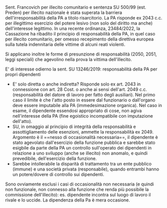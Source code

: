 Sent. Francovich per illecito comunitario e sentenza SU 500/99 (est. Preden) per illecito nazionale è stata superata la barriera dell'irresponsabilità della PA a titolo risarcitorio. La PA risponde ex 2043 c.c. per illegittimo esercizio del potere lesivo (non solo del diritto ma anche) dell'interesse legittimo.
In una recente ordinanza, 23484/2022, la Cassazione ha ribadito il principio di responsabilità della PA, in quel caso per illecito comunitario, per omesso recepimento della direttiva europea sulla tutela indennitaria delle vittime di alcuni reati violenti.

Si applicano inoltre le forme di presunzione di responsabilità (2050, 2051, leggi speciali) che agevolino nella prova la vittima dell'illecito.

E' di interesse odierno la sent. SU 13246/2019: responsabilità della PA per propri dipendenti
- E' solo diretta o anche indiretta? Risponde solo ex art. 2043 in connessione con art. 28 Cost. o anche ai sensi dell'art. 2049 c.c. (responsabilità del datore di lavoro per fatto degli ausiliari). Nel primo caso il limite è che l'atto posto in essere dal funzionario o dall'organo deve essere imputabile alla PA (immedesimazione organica). Nel caso in esame, il dipendente essendosi appropriato di cose, non agiva nell'interesse della PA (fine egoistico incompatibile con imputazione dell'atto).
- SU, in omaggio al principio di integrità della responsabilità e assottigliamento delle esenzioni, ammette la responsabilità ex 2049. Argomento è il ==nesso di occasionalità necessaria==, il dipendente è stato agevolato dall'esercizio della funzione pubblica e sarebbe stato esigbile da parte della PA un controllo sull'operato dei dipendenti in relazione a uno sviluppo (anche se illecito) non anomalo, e quindi prevedibile, dell'esercizio della funzione.
- Sarebbe intollerabile la disparità di trattamento tra un ente pubblico (immune) e una società privata (responsabile), quando entrambi hanno un potere/dovere di controllo sui dipendenti.

Sono ovviamente esclusi i casi di occasionalità non necessaria (e quindi non funzionale, non connesso alla funzione che renda più possibile la commissione dell'illecito): es. dipendente incontra sul luogo di lavoro il rivale e lo uccide. La dipendenza della Pa è mera occasione.